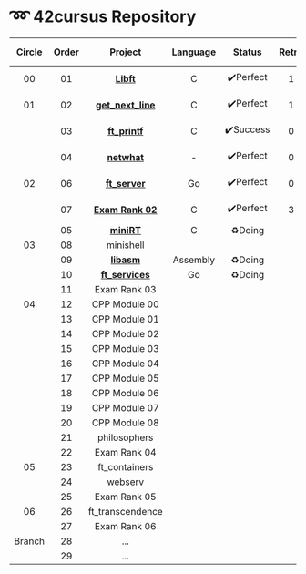 # ➿ 42cursus Repository

| Circle | Order |                     Project                     | Language |  Status  | Retry |    score    | Passed Date  |
| :----: | :---: | :---------------------------------------------: | :------: | :------: | :---: | :---------: | :----------- |
|   00   |  01   |          **[Libft](./Circle00/Libft)**          |    C     | ✔️Perfect |   1   | **115**/100 | 2020. 04. 18 |
|   01   |  02   |  **[get_next_line](./Circle01/get_next_line)**  |    C     | ✔️Perfect |   1   | **115**/100 | 2020. 06. 20 |
|        |  03   |      **[ft_printf](./Circle01/ft_printf)**      |    C     | ✔️Success |   0   | **108**/100 | 2020. 09. 13 |
|        |  04   |        **[netwhat](./Circle01/netwhat)**        |    -     | ✔️Perfect |   0   | **100**/100 | 2020. 09. 13 |
|   02   |  06   |     **[ft_server](./Circle02/ft_server/)**      |    Go    | ✔️Perfect |   0   | **100**/100 | 2020. 10. 17 |
|        |  07   | **[Exam Rank 02](./Circle02/Exam%20Rank%2002)** |    C     | ✔️Perfect |   3   | **100**/100 | 2020. 10. 30 |
|        |  05   |         **[miniRT](./Circle02/miniRT)**         |    C     |  ♻️Doing  |       |             |              |
|   03   |  08   |                    minishell                    |          |          |       |             |              |
|        |  09   |         **[libasm](./Circle03/libasm)**         | Assembly |  ♻️Doing  |       |             |              |
|        |  10   |    **[ft_services](./Circle03/ft_services)**    |    Go    |  ♻️Doing  |       |             |              |
|        |  11   |                  Exam Rank 03                   |          |          |       |             |              |
|   04   |  12   |                  CPP Module 00                  |          |          |       |             |              |
|        |  13   |                  CPP Module 01                  |          |          |       |             |              |
|        |  14   |                  CPP Module 02                  |          |          |       |             |              |
|        |  15   |                  CPP Module 03                  |          |          |       |             |              |
|        |  16   |                  CPP Module 04                  |          |          |       |             |              |
|        |  17   |                  CPP Module 05                  |          |          |       |             |              |
|        |  18   |                  CPP Module 06                  |          |          |       |             |              |
|        |  19   |                  CPP Module 07                  |          |          |       |             |              |
|        |  20   |                  CPP Module 08                  |          |          |       |             |              |
|        |  21   |                  philosophers                   |          |          |       |             |              |
|        |  22   |                  Exam Rank 04                   |          |          |       |             |              |
|   05   |  23   |                  ft_containers                  |          |          |       |             |              |
|        |  24   |                     webserv                     |          |          |       |             |              |
|        |  25   |                  Exam Rank 05                   |          |          |       |             |              |
|   06   |  26   |                ft_transcendence                 |          |          |       |             |              |
|        |  27   |                  Exam Rank 06                   |          |          |       |             |              |
| Branch |  28   |                       ...                       |          |          |       |             |              |
|        |  29   |                       ...                       |          |          |       |             |              |

